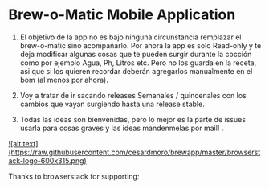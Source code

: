 # Brew-o-Matic Mobile Application

1. El objetivo de la app no es bajo ninguna circunstancia remplazar el
brew-o-matic sino acompañarlo. Por ahora la app es solo Read-only y te
deja modificar algunas cosas que te pueden surgir durante la cocción
como por ejemplo Agua, Ph, Litros etc. Pero no los guarda en la
receta, asi que si los quieren recordar deberán agregarlos manualmente
en el bom (al menos por ahora).

4. Voy a tratar de ir sacando releases Semanales / quincenales con los
cambios que vayan surgiendo hasta una release stable.

5. Todas las ideas son bienvenidas, pero lo mejor es la parte de
issues usarla para cosas graves y las ideas mandenmelas por mail! .


<a  href="https://www.browserstack.com" target="_blank">
  ![alt text](https://raw.githubusercontent.com/cesardmoro/brewapp/master/browserstack-logo-600x315.png)
</a>

Thanks to browserstack for supporting: 

